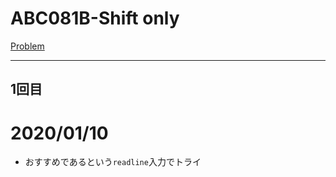 # ABC081B-Shift only

[Problem](https://atcoder.jp/contests/abc081/tasks/abc081_b)

---
## 1回目

# 2020/01/10
* おすすめであるという`readline`入力でトライ
